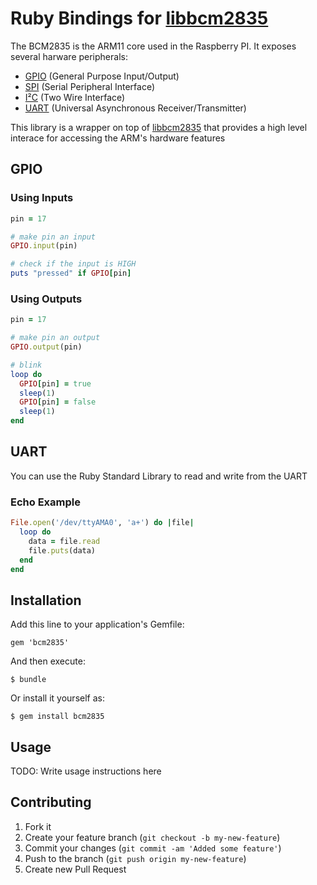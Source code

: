# Ruby Bindings for [libbcm2835](http://www.open.com.au/mikem/bcm2835/)

The BCM2835 is the ARM11 core used in the Raspberry PI. It exposes several harware peripherals:

- [GPIO](http://en.wikipedia.org/wiki/GPIO) (General Purpose Input/Output) 
- [SPI](http://en.wikipedia.org/wiki/Serial_Peripheral_Interface_Bus) (Serial Peripheral Interface)
- [I²C](http://en.wikipedia.org/wiki/I²C) (Two Wire Interface)
- [UART](http://en.wikipedia.org/wiki/UART) (Universal Asynchronous Receiver/Transmitter)

This library is a wrapper on top of [libbcm2835](http://www.open.com.au/mikem/bcm2835/) that provides a high level interace for accessing the ARM's hardware features

## GPIO 

### Using Inputs
```ruby
pin = 17

# make pin an input
GPIO.input(pin)

# check if the input is HIGH
puts "pressed" if GPIO[pin]
```

### Using Outputs
```ruby
pin = 17

# make pin an output
GPIO.output(pin)

# blink
loop do
  GPIO[pin] = true
  sleep(1)
  GPIO[pin] = false
  sleep(1)
end
```

## UART

You can use the Ruby Standard Library to read and write from the UART

### Echo Example
```ruby
File.open('/dev/ttyAMA0', 'a+') do |file|
  loop do 
    data = file.read
    file.puts(data)
  end
end
```

## Installation

Add this line to your application's Gemfile:

    gem 'bcm2835'

And then execute:

    $ bundle

Or install it yourself as:

    $ gem install bcm2835

## Usage

TODO: Write usage instructions here

## Contributing

1. Fork it
2. Create your feature branch (`git checkout -b my-new-feature`)
3. Commit your changes (`git commit -am 'Added some feature'`)
4. Push to the branch (`git push origin my-new-feature`)
5. Create new Pull Request
